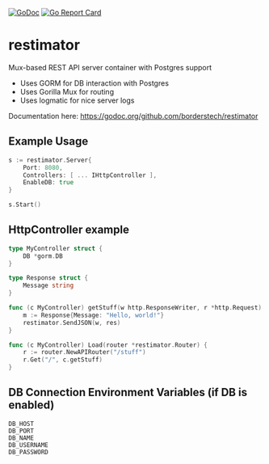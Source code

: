 [![GoDoc](http://godoc.org/github.com/borderstech/restimator?status.png)](http://godoc.org/github.com/borderstech/restimator)
[![Go Report Card](https://goreportcard.com/badge/github.com/borderstech/restimator)](https://goreportcard.com/report/github.com/borderstech/restimator)

# restimator

Mux-based REST API server container with Postgres support
- Uses GORM for DB interaction with Postgres
- Uses Gorilla Mux for routing
- Uses logmatic for nice server logs

Documentation here: https://godoc.org/github.com/borderstech/restimator

## Example Usage
```go
s := restimator.Server{
    Port: 8080,
    Controllers: [ ... IHttpController ],
    EnableDB: true
}

s.Start()
```

## HttpController example
```go
type MyController struct {
    DB *gorm.DB
}

type Response struct {
    Message string
}

func (c MyController) getStuff(w http.ResponseWriter, r *http.Request) {
    m := Response{Message: "Hello, world!"}
    restimator.SendJSON(w, res)
}

func (c MyController) Load(router *restimator.Router) {
    r := router.NewAPIRouter("/stuff")
    r.Get("/", c.getStuff)
}
```

## DB Connection Environment Variables (if DB is enabled)
```
DB_HOST
DB_PORT
DB_NAME
DB_USERNAME
DB_PASSWORD
```
